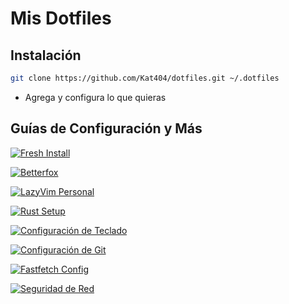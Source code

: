 # Mis Dotfiles

## Instalación

```zsh
git clone https://github.com/Kat404/dotfiles.git ~/.dotfiles
```

- Agrega y configura lo que quieras

## Guías de Configuración y Más

[![Fresh Install](https://img.shields.io/badge/🔄-Fresh_Install_(Arch)-89DCEB?style=for-the-badge&logo=arch-linux&logoColor=white&labelColor=0B6EA8)](fresh-install.md)

[![Betterfox](https://img.shields.io/badge/Betterfox-4A2E1A?style=for-the-badge&logo=firefox&logoColor=white&labelColor=D84315)](firefox/user.js)

[![LazyVim Personal](https://img.shields.io/badge/LazyVim_Personal-78A8F8?style=for-the-badge&logo=neovim&logoColor=white&labelColor=1B5E20)](nvim)

[![Rust Setup](https://img.shields.io/badge/🦀-Rust_Setup_(Unix--like)-orange?style=for-the-badge&logo=rust&logoColor=white&labelColor=000000)](rust-setup.md)

[![Configuración de Teclado](https://img.shields.io/badge/⌨️-Configuración_de_Teclado_Latinoamericano-BDBDBD?style=for-the-badge&logo=keyboard&logoColor=white&labelColor=424242)](latam.md)

[![Configuración de Git](https://img.shields.io/badge/-Configuración_de_Git-F05032?style=for-the-badge&logo=git&logoColor=white&labelColor=8B0000)](git.md)

[![Fastfetch Config](https://img.shields.io/badge/Fastfetch_Config-313244?style=for-the-badge&logo=gnubash&logoColor=A6ADC8&labelColor=1E1E2E)](fastfetch/config.jsonc)

[![Seguridad de Red](https://img.shields.io/badge/Seguridad_(sysctl)-CBA6F7?style=for-the-badge&logo=bitwarden&logoColor=white&labelColor=8839EF)](https://github.com/Kat404/linux_network.conf/blob/main/99-network-security-es.conf)
